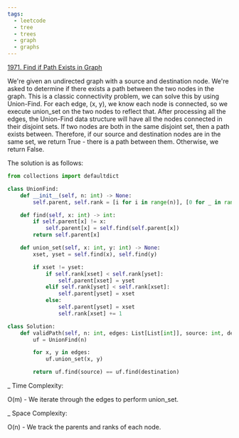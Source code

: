 ```yaml
---
tags:
  - leetcode
  - tree
  - trees
  - graph
  - graphs
---
```


<a href="https://leetcode.com/problems/find-if-path-exists-in-graph/">
1971. Find if Path Exists in Graph</a>

We're given an undirected graph with a source and destination node. We're asked
to determine if there exists a path between the two nodes in the graph. This is
a classic connectivity problem, we can solve this by using Union-Find. For each
edge, (x, y), we know each node is connected, so we execute union_set on the two
nodes to reflect that. After processing all the edges, the Union-Find data
structure will have all the nodes connected in their disjoint sets. If two nodes
are both in the same disjoint set, then a path exists between. Therefore, if our
source and destination nodes are in the same set, we return True - there is a
path between them. Otherwise, we return False.

The solution is as follows:

```python
from collections import defaultdict

class UnionFind:
    def __init__(self, n: int) -> None:
        self.parent, self.rank = [i for i in range(n)], [0 for _ in range(n)]

    def find(self, x: int) -> int:
        if self.parent[x] != x:
            self.parent[x] = self.find(self.parent[x])
        return self.parent[x]

    def union_set(self, x: int, y: int) -> None:
        xset, yset = self.find(x), self.find(y)

        if xset != yset:
            if self.rank[xset] < self.rank[yset]:
                self.parent[xset] = yset
            elif self.rank[yset] < self.rank[xset]:
                self.parent[yset] = xset
            else:
                self.parent[yset] = xset
                self.rank[xset] += 1

class Solution:
    def validPath(self, n: int, edges: List[List[int]], source: int, destination: int) -> bool:
        uf = UnionFind(n)

        for x, y in edges:
            uf.union_set(x, y)

        return uf.find(source) == uf.find(destination)
```

\_ Time Complexity:

O(m) - We iterate through the edges to perform union_set.

\_ Space Complexity:

O(n) - We track the parents and ranks of each node.
